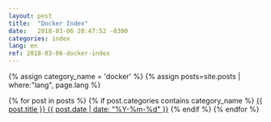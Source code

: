 ```yaml
---
layout: post
title:  "Docker Index"
date:   2018-03-06 20:47:52 -0300
categories: index
lang: en
ref: 2018-03-06-docker-index
---
```

{% assign category_name = 'docker' %}
{% assign posts=site.posts | where:"lang", page.lang %}

{% for post in posts %}
{% if post.categories contains category_name %}
  <a href="{{ post.url }}">{{ post.title }} {{ post.date | date: "%Y-%m-%d"  }}</a>
{% endif %}
{% endfor %}
